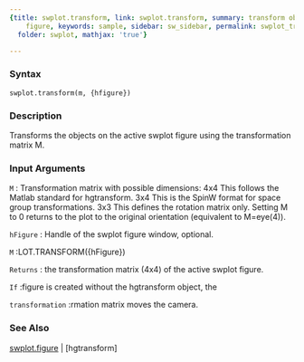 ```yaml
---
{title: swplot.transform, link: swplot.transform, summary: transform objects on swplot
    figure, keywords: sample, sidebar: sw_sidebar, permalink: swplot_transform.html,
  folder: swplot, mathjax: 'true'}

---
```


### Syntax

`swplot.transform(m, {hfigure})`

### Description

Transforms the objects on the active swplot figure using the
transformation matrix M.
 

### Input Arguments

`M`
:   Transformation matrix with possible dimensions:
        4x4     This follows the Matlab standard for hgtransform.
        3x4     This is the SpinW format for space group 
                transformations. 
        3x3     This defines the rotation matrix only.
    Setting M to 0 returns to the plot to the original orientation
    (equivalent to M=eye(4)).

`hFigure`
:   Handle of the swplot figure window, optional.

`M`
:LOT.TRANSFORM({hFigure})

`Returns`
: the transformation matrix (4x4) of the active swplot figure.

`If`
:figure is created without the hgtransform object, the

`transformation`
:rmation matrix moves the camera.

### See Also

[swplot.figure](swplot_figure.html) \| [hgtransform]

